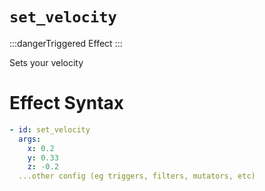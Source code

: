 # `set_velocity`
:::dangerTriggered Effect
:::

Sets your velocity

# Effect Syntax
```yaml
- id: set_velocity
  args:
    x: 0.2
    y: 0.33
    z: -0.2
  ...other config (eg triggers, filters, mutators, etc)
```
